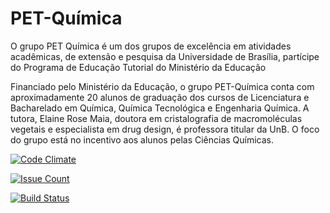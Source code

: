 ﻿# PET-Química

O grupo PET Química é um dos grupos de excelência em atividades acadêmicas, de extensão e pesquisa da Universidade de Brasília, partícipe do Programa de Educação Tutorial do Ministério da Educação

Financiado pelo Ministério da Educação, o grupo PET-Química conta com aproximadamente 20 alunos de graduação dos cursos de Licenciatura e Bacharelado em Química, Química Tecnológica e Engenharia Química. A tutora, Elaine Rose Maia, doutora em cristalografia de macromoléculas vegetais e especialista em drug design, é professora titular da UnB. O foco do grupo está no incentivo aos alunos pelas Ciências Químicas.

[![Code Climate](https://codeclimate.com/github/VWApplications/PET/badges/gpa.svg)](https://codeclimate.com/github/VWApplications/PET)

[![Issue Count](https://codeclimate.com/github/VWApplications/PET/badges/issue_count.svg)](https://codeclimate.com/github/VWApplications/PET)

[![Build Status](https://travis-ci.org/VWApplications/PET.svg?branch=master)](https://travis-ci.org/VWApplications/PET)
